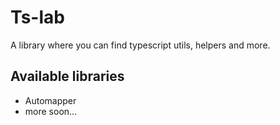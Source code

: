 # Ts-lab

A library where you can find typescript utils, helpers and more.

## Available libraries

* Automapper
* more soon...
